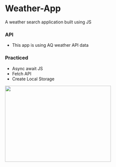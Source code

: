 # Weather-App
A weather search application built using JS
### API
- This app is using AQ weather API data
### Practiced
* Async await JS
* Fetch API
* Create Local Storage



<img src="weather-app.gif" width="350" height="250"/>

